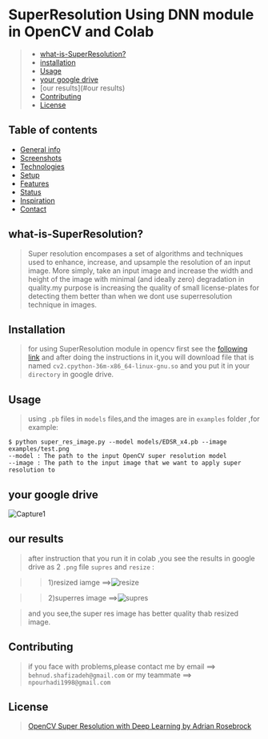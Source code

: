 # SuperResolution Using DNN module in OpenCV and Colab
>* [what-is-SuperResolution?](#what-is-SuperResolution?)
>* [installation](#installation)
>* [Usage](#Usage)
>* [your google drive](#behnoud)
>* [our results](#our results)
>* [Contributing](#Contributing)
>* [License](#License)

## Table of contents
* [General info](#general-info)
* [Screenshots](#screenshots)
* [Technologies](#technologies)
* [Setup](#setup)
* [Features](#features)
* [Status](#status)
* [Inspiration](#inspiration)
* [Contact](#contact)

## what-is-SuperResolution?
>Super resolution encompases a set of algorithms and techniques used to enhance, increase, and upsample the resolution of an input image. More simply, take an input image and increase the width and height of the image with minimal (and ideally zero) degradation in quality.my purpose is increasing the quality of small license-plates for detecting them better than when we dont use superresolution technique in images.

## Installation
>for using SuperResolution module in opencv first see the [following link](https://towardsdatascience.com/how-to-use-opencv-with-gpu-on-colab-25594379945f) and after doing the instructions in it,you will download file that is named `cv2.cpython-36m-x86_64-linux-gnu.so` and you put it in your  `directory` in google drive.

## Usage
>using `.pb` files in `models` files,and the images are in `examples` folder ,for example:
```
$ python super_res_image.py --model models/EDSR_x4.pb --image examples/test.png
--model : The path to the input OpenCV super resolution model
--image : The path to the input image that we want to apply super resolution to
```
## your google drive
![Capture1](https://user-images.githubusercontent.com/53394692/103211182-bcc6f700-491c-11eb-8203-961c03a19330.PNG)
## our results
>after instruction that you run it in colab ,you see the results in google drive as 2 `.png` file `supres` and `resize` :

>>1)resized iamge ==>![resize](https://user-images.githubusercontent.com/53394692/103211709-301d3880-491e-11eb-99b7-85a9ce300e7b.png)

>>2)superres image ==>![supres](https://user-images.githubusercontent.com/53394692/103211713-314e6580-491e-11eb-9fc3-0b63c2542a67.png)

>and you see,the super res image has better quality thab resized image.

## Contributing
>if you face with problems,please contact me by email ==> `behnud.shafizadeh@gmail.com` or my teammate ==> `npourhadi1998@gmail.com`

## License
>[OpenCV Super Resolution with Deep Learning by Adrian Rosebrock](https://www.pyimagesearch.com/2020/11/09/opencv-super-resolution-with-deep-learning/)
